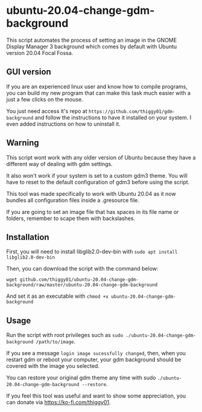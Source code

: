 # ubuntu-20.04-change-gdm-background

This script automates the process of setting an image in the GNOME Display Manager 3 background
which comes by default with Ubuntu version 20.04 Focal Fossa.

## GUI version

If you are an experienced linux user and know how to compile programs, you can build my
new program that can make this task much easier with a just a few clicks on the mouse.

You just need access it's repo at `https://github.com/thiggy01/gdm-background` and follow the
instructions to have it installed on your system. I even added instructions on how to uninstall it.

## Warning

This script wont work with any older version of Ubuntu because they have a different
way of dealing with gdm settings.

It also won't work if your system is set to a custom gdm3 theme. You will have to reset to the
default configuration of gdm3 before using the script.

This tool was made specifically to work with Ubuntu 20.04 as it now bundles all
configuration files inside a .gresource file.

If you are going to set an image file that has spaces in its file name or folders, remember to
scape them with backslashes.

## Installation

First, you will need to install libglib2.0-dev-bin with `sudo apt install libglib2.0-dev-bin`

Then, you can download the script with the command below:
```
wget github.com/thiggy01/ubuntu-20.04-change-gdm-background/raw/master/ubuntu-20.04-change-gdm-background
```
And set it as an executable with `chmod +x ubuntu-20.04-change-gdm-background`

## Usage

Run the script with root privileges such as `sudo ./ubuntu-20.04-change-gdm-background /path/to/image`.

If you see a message `login image sucessfully changed`, then, when you restart gdm or reboot your
computer, your gdm background should be covered with the image you selected.

You can restore your original gdm theme any time with sudo `./ubuntu-20.04-change-gdm-background
--restore`.

If you feel this tool was useful and want to show some appreciation, you can donate via
https://ko-fi.com/thiggy01.

